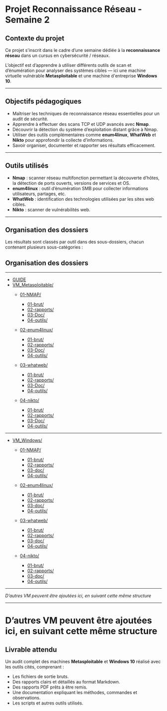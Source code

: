 # Projet Reconnaissance Réseau - Semaine 2

## Contexte du projet

Ce projet s'inscrit dans le cadre d’une semaine dédiée à la **reconnaissance réseau** dans un cursus en cybersécurité / réseaux.

L’objectif est d’apprendre à utiliser différents outils de scan et d’énumération pour analyser des systèmes cibles — ici une machine virtuelle vulnérable **Metasploitable** et une machine d'entreprise **Windows 10**.

---

## Objectifs pédagogiques

- Maîtriser les techniques de reconnaissance réseau essentielles pour un audit de sécurité.
- Apprendre à effectuer des scans TCP et UDP avancés avec **Nmap**.
- Découvrir la détection du système d’exploitation distant grâce à Nmap.
- Utiliser des outils complémentaires comme **enum4linux**, **WhatWeb** et **Nikto** pour approfondir la collecte d’informations.
- Savoir organiser, documenter et rapporter ses résultats efficacement.

---

## Outils utilisés

- **Nmap** : scanner réseau multifonction permettant la découverte d’hôtes, la détection de ports ouverts, versions de services et OS.
- **enum4linux** : outil d’énumération SMB pour collecter informations utilisateurs, partages, etc.
- **WhatWeb** : identification des technologies utilisées par les sites web cibles.
- **Nikto** : scanner de vulnérabilités web.

---

## Organisation des dossiers

Les résultats sont classés par outil dans des sous-dossiers, chacun contenant plusieurs sous-catégories :

## Organisation des dossiers

---
- [GUIDE](./GUIDE/)
- [VM_Metasploitable/](./VM_Metasploitable)
  - [01-NMAP/](./VM_Metasploitable/01-NMAP)
    - [01-brut/](./VM_Metasploitable/01-NMAP/01-brut)
    - [02-rapports/](./VM_Metasploitable/01-NMAP/02-rapports)
    - [03-Doc/](./VM_Metasploitable/01-NMAP/03-doc)
    - [04-outils/](./VM_Metasploitable/01-NMAP/04-outils)

  - [02-enum4linux/](./VM_Metasploitable/02-enum4linux)
    - [01-brut/](./VM_Metasploitable/02-enum4linux/01-brut)
    - [02-rapports/](./VM_Metasploitable/02-enum4linux/02-rapports)
    - [03-Doc/](./VM_Metasploitable/02-enum4linux/03-doc)
    - [04-outils/](./VM_Metasploitable/02-enum4linux/04-outils)

  - [03-whatweb/](./VM_Metasploitable/03-whatweb)
    - [01-brut/](./VM_Metasploitable/03-whatweb/01-brut)
    - [02-rapports/](./VM_Metasploitable/03-whatweb/02-rapports)
    - [03-Doc/](./VM_Metasploitable/03-whatweb/03-doc)
    - [04-outils/](./VM_Metasploitable/03-whatweb/04-outils)

  - [04-nikto/](./VM_Metasploitable/04-nikto)
    - [01-brut/](./VM_Metasploitable/04-nikto/01-brut)
    - [02-rapports/](./VM_Metasploitable/04-nikto/02-rapports)
    - [03-Doc/](./VM_Metasploitable/04-nikto/03-doc)
    - [04-outils/](./VM_Metasploitable/04-nikto/04-outils)
---
- [VM_Windows/](./VM_Windows)
  - [01-NMAP/](./VM_Windows/01-NMAP)
    - [01-brut/](./VM_Windows/01-NMAP/01-brut)
    - [02-rapports/](./VM_Windows/01-NMAP/02-rapports)
    - [03-doc/](./VM_Windows/01-NMAP/03-doc)
    - [04-outils/](./VM_Windows/01-NMAP/04-outils)

  - [02-enum4linux/](./VM_Windows/02-enum4linux)
    - [01-brut/](./VM_Windows/02-enum4linux/01-brut)
    - [02-rapports/](./VM_Windows/02-enum4linux/02-rapports)
    - [03-doc/](./VM_Windows/02-enum4linux/03-doc)
    - [04-outils/](./VM_Windows/02-enum4linux/04-outils)

  - [03-whatweb/](./VM_Windows/03-whatweb)
    - [01-brut/](./VM_Windows/03-whatweb/01-brut)
    - [02-rapports/](./VM_Windows/03-whatweb/02-rapports)
    - [03-doc/](./VM_Windows/03-whatweb/03-doc)
    - [04-outils/](./VM_Windows/03-whatweb/04-outils)

  - [04-nikto/](./VM_Windows/04-nikto)
    - [01-brut/](./VM_Windows/04-nikto/01-brut)
    - [02-rapports/](./VM_Windows/04-nikto/02-rapports)
    - [03-doc/](./VM_Windows/04-nikto/03-doc)
    - [04-outils/](./VM_Windows/04-nikto/04-outils)
---

*D’autres VM peuvent être ajoutées ici, en suivant cette même structure*

---



# D’autres VM peuvent être ajoutées ici, en suivant cette même structure

## Livrable attendu

Un audit complet des machines **Metasploitable** et **Windows 10** réalisé avec les outils cités, comprenant :

- Les fichiers de sortie bruts.
- Des rapports clairs et détaillés au format Markdown.
- Des rapports PDF prêts à être remis.
- Une documentation expliquant les méthodes, commandes et observations.
- Les scripts et autres outils utilisés.